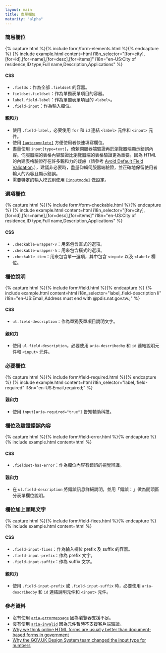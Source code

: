 ```yaml
---
layout: main
title: 表單欄位
maturity: "alpha"
---
```


### 簡易欄位

{% capture html %}{% include form/form-elements.html %}{% endcapture %}
{% include example.html 
  content=html
  i18n_selector="[for=city],[for=id],[for=name],[for=desc],[for=items]" 
  i18n="en-US:City of residence,ID type,Full name,Description,Applications"
%}

#### CSS

- `.fields`：作為全部 `.fieldset` 的容器。
- `fieldset.fieldset`：作為單獨表單項目的容器。
- `label.field-label`：作為單獨表單項目的 `<label>`。
- `.field-input`：作為輸入欄位。

#### 親和力

- 使用 `.field-label`，必要使用 `for` 和 `id` 連結 `<label>` 元件和 `<input>` 元件。
- 使用 [`[autocomplete]`](https://developer.mozilla.org/en-US:/docs/Web/HTML/Attributes/autocomplete#values) 方便使用者快速填寫欄位。
- 盡量使用 `input[type=text]`，倚賴伺服器端驗證再於瀏覽器端顯示錯誤內容。伺服器端的表格內容驗證比瀏覽器端的表格驗證更為重要。因為 HTML 的內建表格驗證存在許多親和力的疑慮（請參考 [Avoid Default Field Validation](https://adrianroselli.com/2019/02/avoid-default-field-validation.html).），建議非必要時，盡量仰賴伺服器端驗證，並正確地保留使用者輸入的內容且顯示錯誤。
- 需要特定的輸入模式則使用 [`[inputmode]`](https://developer.mozilla.org/en-US:/docs/Web/HTML/Global_attributes/inputmode) 做設定。

### 選項欄位

{% capture html %}{% include form/form-checkable.html %}{% endcapture %}
{% include example.html 
  content=html
  i18n_selector="[for=city],[for=id],[for=name],[for=desc],[for=items]" 
  i18n="en-US:City of residence,ID type,Full name,Description,Applications"
%}

#### CSS

- `.checkable-wrapper-v`：用來包含直式的選項。
- `.checkable-wrapper-h`：用來包含橫式的選項。
- `.checkable-item`：用來包含單一選項，其中包含 `<input>` 以及 `<label>` 欄位。

### 欄位說明

{% capture html %}{% include form/field.html %}{% endcapture %}
{% include example.html 
  content=html
  i18n_selector="label,.field-description li" 
  i18n="en-US:Email,Address must end with @pdis.nat.gov.tw.;"
%}

#### CSS

- `ul.field-description`：作為單獨表單項目說明文字。

#### 親和力

- 使用 `ul.field-description`，必要使用 `aria-describedby` 和 `id` 連結說明元件和 `<input>` 元件。

### 必要欄位

{% capture html %}{% include form/field-required.html %}{% endcapture %}
{% include example.html
  content=html
  i18n_selector="label,.field-required" 
  i18n="en-US:Email,required;"
%}

#### 親和力

- 使用 `input[aria-required="true"]` 告知輔助科技。

### 欄位及驗證錯誤內容

{% capture html %}{% include form/field-error.html %}{% endcapture %}
{% include example.html content=html %}

#### CSS

- `.fieldset-has-error`：作為欄位內容有錯誤的視覺辨識。

#### 親和力

- 在 `ul.field-description` 將錯誤訊息詳細說明，並用「錯誤：」做為開頭區分表單欄位說明。

### 欄位加上頭尾文字

{% capture html %}{% include form/field-fixes.html %}{% endcapture %}
{% include example.html content=html %}

#### CSS

- `.field-input-fixes`：作為輸入欄位 prefix 及 suffix 的容器。
- `.field-input-prefix`：作為 prefix 文字。
- `.field-input-suffix`：作為 suffix 文字。

#### 親和力

- 使用 `.field-input-prefix` 或 `.field-input-suffix` 時，必要使用 `aria-describedby` 和 `id` 連結說明元件和 `<input>` 元件。

### 參考資料

- 沒有使用 [`aria-errormessage`](https://a11ysupport.io/tech/aria/aria-errormessage_attribute) 因為瀏覽器支援不足。
- 沒有使用 [`aria-invalid`](https://a11ysupport.io/tech/aria/aria-invalid_attribute) 因為元件暫時不支援客戶端驗證。
- [Why we think online HTML forms are usually better than document-based forms in government
](https://gds.blog.gov.uk/2021/11/17/why-we-think-online-html-forms-are-usually-better-than-document-based-forms-in-government/)
- [Why the GOV.UK Design System team changed the input type for numbers](https://technology.blog.gov.uk/2020/02/24/why-the-gov-uk-design-system-team-changed-the-input-type-for-numbers/)